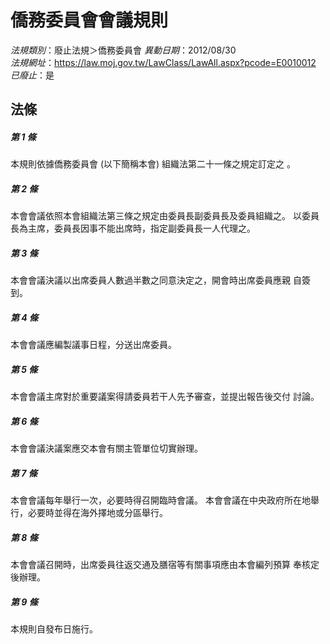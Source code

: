 # 僑務委員會會議規則

*法規類別*：廢止法規＞僑務委員會
*異動日期*：2012/08/30  
*法規網址*：https://law.moj.gov.tw/LawClass/LawAll.aspx?pcode=E0010012
*已廢止*：是


## 法條
##### 第 1 條
本規則依據僑務委員會 (以下簡稱本會) 組織法第二十一條之規定訂定之
。

##### 第 2 條
本會會議依照本會組織法第三條之規定由委員長副委員長及委員組織之。
以委員長為主席，委員長因事不能出席時，指定副委員長一人代理之。

##### 第 3 條
本會會議決議以出席委員人數過半數之同意決定之，開會時出席委員應親
自簽到。

##### 第 4 條
本會會議應編製議事日程，分送出席委員。

##### 第 5 條
本會會議主席對於重要議案得請委員若干人先予審查，並提出報告後交付
討論。

##### 第 6 條
本會會議決議案應交本會有關主管單位切實辦理。

##### 第 7 條
本會會議每年舉行一次，必要時得召開臨時會議。
本會會議在中央政府所在地舉行，必要時並得在海外擇地或分區舉行。

##### 第 8 條
本會會議召開時，出席委員往返交通及膳宿等有關事項應由本會編列預算
奉核定後辦理。

##### 第 9 條
本規則自發布日施行。


